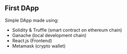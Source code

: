 ## First DApp
Simple DApp made using:
- Solidity & Truffle (smart contract on ethereum chain)
- Ganache (local development chain)
- React.js (Frontend)
- Metamask (crypto wallet)
